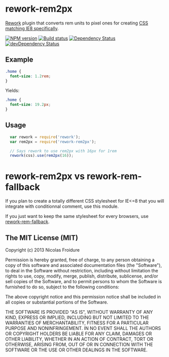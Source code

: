 # rework-rem2px

[Rework](https://github.com/visionmedia/rework) plugin that converts rem units
to pixel ones for creating
 [CSS matching IE8 specifically](http://www.insertafter.com/blog-match_ie8_with_gulp_and_rework.html).

[![NPM version](https://badge.fury.io/js/rework-rem2px.png)](https://npmjs.org/package/rework-rem2px) [![Build status](https://secure.travis-ci.org/ppowalowski/rework-rem2px.png)](https://travis-ci.org/ppowalowski/rework-rem2px) [![Dependency Status](https://david-dm.org/ppowalowski/rework-rem2px.png)](https://david-dm.org/ppowalowski/rework-rem2px) [![devDependency Status](https://david-dm.org/ppowalowski/rework-rem2px/dev-status.png)](https://david-dm.org/ppowalowski/rework-rem2px#info=devDependencies) 
## Example

```css
.home {
  font-size: 1.2rem;
}
```

Yields:

```css
.home {
  font-size: 19.2px;
}
```

## Usage

```js
  var rework = require('rework');
  var rem2px = require('rework-rem2px');

  // Says rework to use rem2px with 16px for 1rem
  rework(css).use(rem2px(16));
```

# rework-rem2px vs rework-rem-fallback

If you plan to create a totally different CSS stylesheet for IE<=8 that you
 will integrate with conditionnal comment, use this module.

If you just want to keep the same stylesheet for every browsers, use
 [rework-rem-fallback](https://www.npmjs.org/package/rework-rem-fallback).

## The MIT License (MIT)

Copyright (c) 2013 Nicolas Froidure

Permission is hereby granted, free of charge, to any person obtaining a copy
of this software and associated documentation files (the "Software"), to deal
in the Software without restriction, including without limitation the rights
to use, copy, modify, merge, publish, distribute, sublicense, and/or sell
copies of the Software, and to permit persons to whom the Software is
furnished to do so, subject to the following conditions:

The above copyright notice and this permission notice shall be included in
all copies or substantial portions of the Software.

THE SOFTWARE IS PROVIDED "AS IS", WITHOUT WARRANTY OF ANY KIND, EXPRESS OR
IMPLIED, INCLUDING BUT NOT LIMITED TO THE WARRANTIES OF MERCHANTABILITY,
FITNESS FOR A PARTICULAR PURPOSE AND NONINFRINGEMENT. IN NO EVENT SHALL THE
AUTHORS OR COPYRIGHT HOLDERS BE LIABLE FOR ANY CLAIM, DAMAGES OR OTHER
LIABILITY, WHETHER IN AN ACTION OF CONTRACT, TORT OR OTHERWISE, ARISING FROM,
OUT OF OR IN CONNECTION WITH THE SOFTWARE OR THE USE OR OTHER DEALINGS IN
THE SOFTWARE.
